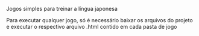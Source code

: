 Jogos simples para treinar a língua japonesa

Para executar qualquer jogo, só é necessário baixar os arquivos do projeto e executar o respectivo arquivo .html contido em cada pasta de jogo
